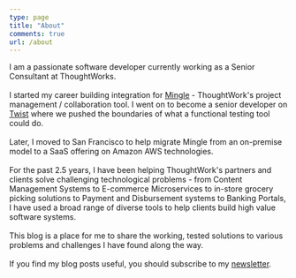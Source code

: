 ```yaml
---
type: page
title: "About"
comments: true
url: /about
---
```

I am a passionate software developer currently working as a Senior Consultant at ThoughtWorks.
<br/>
<br/>
I started my career building integration for [Mingle](https://www.thoughtworks.com/mingle/) - ThoughtWork's project management / collaboration tool. I went on to become a senior developer on [Twist](https://www.thoughtworks.com/products/twist-agile-testing) where we pushed the boundaries of what a functional testing tool could do.
<br/>
<br/>
Later, I moved to San Francisco to help migrate Mingle from an on-premise model to a SaaS offering on Amazon AWS technologies.
<br/>
<br/>
For the past 2.5 years, I have been helping ThoughtWork's partners and clients solve challenging technological problems - from Content Management Systems to E-commerce Microservices to in-store grocery picking solutions to Payment and Disbursement systems to Banking Portals, I have used a broad range of diverse tools to help clients build high value software systems.
<br/>
<br/>
This blog is a place for me to share the working, tested solutions to various problems and challenges I have found along the way.
<br/>
<br/>
If you find my blog posts useful, you should subscribe to my [newsletter](/newsletter/).
